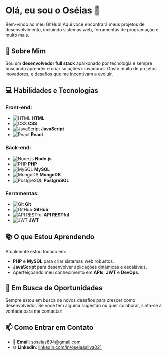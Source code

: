 # Olá, eu sou o Oséias 👋

Bem-vindo ao meu GitHub! Aqui você encontrará meus projetos de desenvolvimento, incluindo sistemas web, ferramentas de programação e muito mais.

## 🚀 Sobre Mim
Sou um **desenvolvedor full stack** apaixonado por tecnologia e sempre buscando aprender e criar soluções inovadoras. Gosto muito de projetos inovadores, e desafios que me incentivam a evoluir.

## 💻 Habilidades e Tecnologias
### Front-end:
- ![HTML](https://img.shields.io/badge/-HTML-FF5722?style=flat-square&logo=html5&logoColor=white) **HTML**
- ![CSS](https://img.shields.io/badge/-CSS-1572B6?style=flat-square&logo=css3&logoColor=white) **CSS**
- ![JavaScript](https://img.shields.io/badge/-JavaScript-F7DF1E?style=flat-square&logo=javascript&logoColor=black) **JavaScript**
- ![React](https://img.shields.io/badge/-React-61DAFB?style=flat-square&logo=react&logoColor=black) **React**

### Back-end:
- ![Node.js](https://img.shields.io/badge/-Node.js-339933?style=flat-square&logo=node.js&logoColor=white) **Node.js**
- ![PHP](https://img.shields.io/badge/-PHP-777BB4?style=flat-square&logo=php&logoColor=white) **PHP**
- ![MySQL](https://img.shields.io/badge/-MySQL-4479A1?style=flat-square&logo=mysql&logoColor=white) **MySQL**
- ![MongoDB](https://img.shields.io/badge/-MongoDB-47A248?style=flat-square&logo=mongodb&logoColor=white) **MongoDB**
- ![PostgreSQL](https://img.shields.io/badge/-PostgreSQL-336791?style=flat-square&logo=postgresql&logoColor=white) **PostgreSQL**

### Ferramentas:
- ![Git](https://img.shields.io/badge/-Git-F05032?style=flat-square&logo=git&logoColor=white) **Git**
- ![GitHub](https://img.shields.io/badge/-GitHub-181717?style=flat-square&logo=github&logoColor=white) **GitHub**
- ![API RESTful](https://img.shields.io/badge/-API-00C8F8?style=flat-square&logo=api&logoColor=white) **API RESTful**
- ![JWT](https://img.shields.io/badge/-JWT-000000?style=flat-square&logo=json-web-tokens&logoColor=white) **JWT**

## 📚 O que Estou Aprendendo
Atualmente estou focado em:
- **PHP** e **MySQL** para criar sistemas web robustos.
- **JavaScript** para desenvolver aplicações dinâmicas e escaláveis.
- Aperfeiçoando meu conhecimento em **APIs**, **JWT** e **DevOps**.

## 🌱 Em Busca de Oportunidades
Sempre estou em busca de novos desafios para crescer como desenvolvedor. Se você tem alguma sugestão ou quer colaborar, sinta-se à vontade para me contactar!

## 📫 Como Entrar em Contato
- 📧 **Email**: soseias894@gmail.com
- 🌐 **LinkedIn**: [linkedin.com/in/oseiassilva021](https://www.linkedin.com/in/oseiassilva021)
